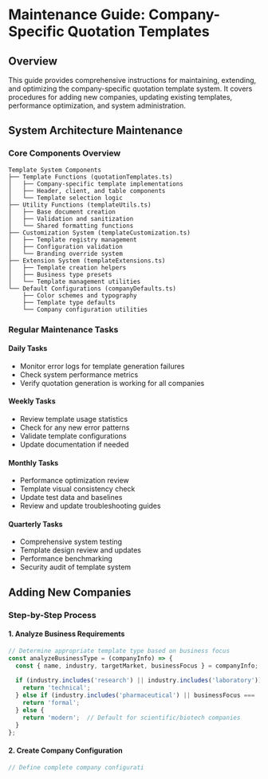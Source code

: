 # Maintenance Guide: Company-Specific Quotation Templates

## Overview

This guide provides comprehensive instructions for maintaining, extending, and optimizing the company-specific quotation template system. It covers procedures for adding new companies, updating existing templates, performance optimization, and system administration.

## System Architecture Maintenance

### Core Components Overview

```
Template System Components
├── Template Functions (quotationTemplates.ts)
│   ├── Company-specific template implementations
│   ├── Header, client, and table components
│   └── Template selection logic
├── Utility Functions (templateUtils.ts)
│   ├── Base document creation
│   ├── Validation and sanitization
│   └── Shared formatting functions
├── Customization System (templateCustomization.ts)
│   ├── Template registry management
│   ├── Configuration validation
│   └── Branding override system
├── Extension System (templateExtensions.ts)
│   ├── Template creation helpers
│   ├── Business type presets
│   └── Template management utilities
└── Default Configurations (companyDefaults.ts)
    ├── Color schemes and typography
    ├── Template type defaults
    └── Company configuration utilities
```

### Regular Maintenance Tasks

#### Daily Tasks
- Monitor error logs for template generation failures
- Check system performance metrics
- Verify quotation generation is working for all companies

#### Weekly Tasks
- Review template usage statistics
- Check for any new error patterns
- Validate template configurations
- Update documentation if needed

#### Monthly Tasks
- Performance optimization review
- Template visual consistency check
- Update test data and baselines
- Review and update troubleshooting guides

#### Quarterly Tasks
- Comprehensive system testing
- Template design review and updates
- Performance benchmarking
- Security audit of template system

## Adding New Companies

### Step-by-Step Process

#### 1. Analyze Business Requirements
```typescript
// Determine appropriate template type based on business focus
const analyzeBusinessType = (companyInfo) => {
  const { name, industry, targetMarket, businessFocus } = companyInfo;
  
  if (industry.includes('research') || industry.includes('laboratory')) {
    return 'technical';
  } else if (industry.includes('pharmaceutical') || businessFocus === 'corporate') {
    return 'formal';
  } else {
    return 'modern';  // Default for scientific/biotech companies
  }
};
```

#### 2. Create Company Configuration
```typescript
// Define complete company configurati